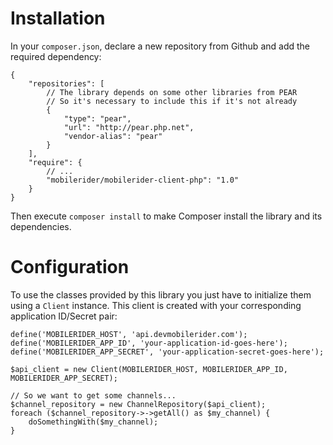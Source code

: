# Installation

In your `composer.json`, declare a new repository from Github and add the required dependency:

    {
        "repositories": [
            // The library depends on some other libraries from PEAR
            // So it's necessary to include this if it's not already
            {
                "type": "pear",
                "url": "http://pear.php.net",
                "vendor-alias": "pear"
            }
        ],
        "require": {
            // ...
            "mobilerider/mobilerider-client-php": "1.0"
        }
    }

Then execute `composer install` to make Composer install the library and its dependencies.


# Configuration

To use the classes provided by this library you just have to initialize them using a `Client` instance. This client is created with your corresponding application ID/Secret pair:

    define('MOBILERIDER_HOST', 'api.devmobilerider.com');
    define('MOBILERIDER_APP_ID', 'your-application-id-goes-here');
    define('MOBILERIDER_APP_SECRET', 'your-application-secret-goes-here');

    $api_client = new Client(MOBILERIDER_HOST, MOBILERIDER_APP_ID, MOBILERIDER_APP_SECRET);

    // So we want to get some channels...
    $channel_repository = new ChannelRepository($api_client);
    foreach ($channel_repository->->getAll() as $my_channel) {
        doSomethingWith($my_channel);
    }
